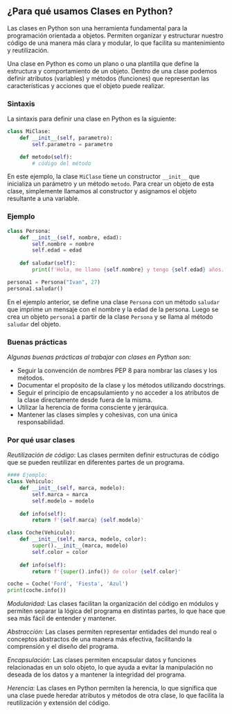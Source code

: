 ## **¿Para qué usamos Clases en Python?**

Las clases en Python son una herramienta fundamental para la programación orientada a objetos. Permiten organizar y estructurar nuestro código de una manera más clara y modular, lo que facilita su mantenimiento y reutilización.

Una clase en Python es como un plano o una plantilla que define la estructura y comportamiento de un objeto. Dentro de una clase podemos definir atributos (variables) y métodos (funciones) que representan las características y acciones que el objeto puede realizar.

### Sintaxis
La sintaxis para definir una clase en Python es la siguiente:
```python
class MiClase:
    def __init__(self, parametro):
        self.parametro = parametro

    def metodo(self):
        # código del método
```
En este ejemplo, la clase `MiClase` tiene un constructor `__init__` que inicializa un parámetro y un método `metodo`. Para crear un objeto de esta clase, simplemente llamamos al constructor y asignamos el objeto resultante a una variable.

### Ejemplo

```python
class Persona:
    def __init__(self, nombre, edad):
        self.nombre = nombre
        self.edad = edad
    
    def saludar(self):
        print(f'Hola, me llamo {self.nombre} y tengo {self.edad} años.')

persona1 = Persona("Ivan", 27)
persona1.saludar()
```
En el ejemplo anterior, se define una clase `Persona` con un método `saludar` que imprime un mensaje con el nombre y la edad de la persona. Luego se crea un objeto `persona1` a partir de la clase `Persona` y se llama al método `saludar` del objeto.

### Buenas prácticas

_Algunas buenas prácticas al trabajar con clases en Python son:_

* Seguir la convención de nombres PEP 8 para nombrar las clases y los métodos.
* Documentar el propósito de la clase y los métodos utilizando docstrings.
* Seguir el principio de encapsulamiento y no acceder a los atributos de la clase directamente desde fuera de la misma.
* Utilizar la herencia de forma consciente y jerárquica.
* Mantener las clases simples y cohesivas, con una única responsabilidad.

### Por qué usar clases

_Reutilización de código_: Las clases permiten definir estructuras de código que se pueden reutilizar en diferentes partes de un programa.
 ```python
 #### Ejemplo:
 class Vehiculo:
     def __init__(self, marca, modelo):
         self.marca = marca
         self.modelo = modelo
         
     def info(self):
         return f'{self.marca} {self.modelo}'

 class Coche(Vehiculo):
     def __init__(self, marca, modelo, color):
         super().__init__(marca, modelo)
         self.color = color
         
     def info(self):
         return f'{super().info()} de color {self.color}'

 coche = Coche('Ford', 'Fiesta', 'Azul')
 print(coche.info())
 ```

_Modularidad:_ Las clases facilitan la organización del código en módulos y permiten separar la lógica del programa en distintas partes, lo que hace que sea más fácil de entender y mantener.

_Abstracción:_ Las clases permiten representar entidades del mundo real o conceptos abstractos de una manera más efectiva, facilitando la comprensión y el diseño del programa.

_Encapsulación:_ Las clases permiten encapsular datos y funciones relacionadas en un solo objeto, lo que ayuda a evitar la manipulación no deseada de los datos y a mantener la integridad del programa.

_Herencia:_ Las clases en Python permiten la herencia, lo que significa que una clase puede heredar atributos y métodos de otra clase, lo que facilita la reutilización y extensión del código.


